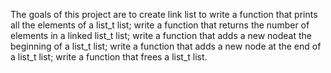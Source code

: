 The goals of this project are to create link list to write a function that prints all the elements of a list_t list; write a function that returns the number of elements in a linked list_t list; write a function that adds a new nodeat the beginning of a list_t list; write a function that adds a new node at the end of a list_t list; write a function that frees a list_t list. 
